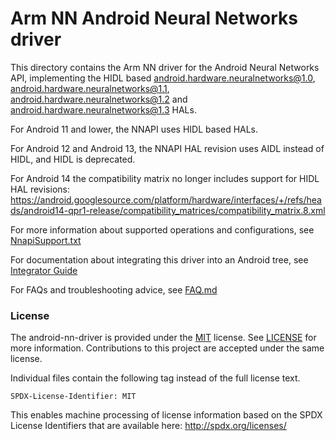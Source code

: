 # Arm NN Android Neural Networks driver

This directory contains the Arm NN driver for the Android Neural Networks API, implementing the HIDL based android.hardware.neuralnetworks@1.0, android.hardware.neuralnetworks@1.1, android.hardware.neuralnetworks@1.2 and android.hardware.neuralnetworks@1.3 HALs.

For Android 11 and lower, the NNAPI uses HIDL based HALs.

For Android 12 and Android 13, the NNAPI HAL revision uses AIDL instead of HIDL, and HIDL is deprecated.

For Android 14 the compatibility matrix no longer includes support for HIDL HAL revisions:
https://android.googlesource.com/platform/hardware/interfaces/+/refs/heads/android14-qpr1-release/compatibility_matrices/compatibility_matrix.8.xml

For more information about supported operations and configurations, see [NnapiSupport.txt](NnapiSupport.txt)

For documentation about integrating this driver into an Android tree, see [Integrator Guide](docs/IntegratorGuide.md)

For FAQs and troubleshooting advice, see [FAQ.md](docs/FAQ.md)

### License

The android-nn-driver is provided under the [MIT](https://spdx.org/licenses/MIT.html) license.
See [LICENSE](LICENSE) for more information. Contributions to this project are accepted under the same license.

Individual files contain the following tag instead of the full license text.

    SPDX-License-Identifier: MIT

This enables machine processing of license information based on the SPDX License Identifiers that are available here: http://spdx.org/licenses/
